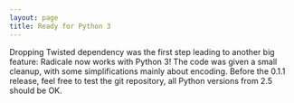 ```yaml
---
layout: page
title: Ready for Python 3
---
```


Dropping Twisted dependency was the first step leading to another big feature:
Radicale now works with Python 3! The code was given a small cleanup, with some
simplifications mainly about encoding. Before the 0.1.1 release, feel free to
test the git repository, all Python versions from 2.5 should be OK.
